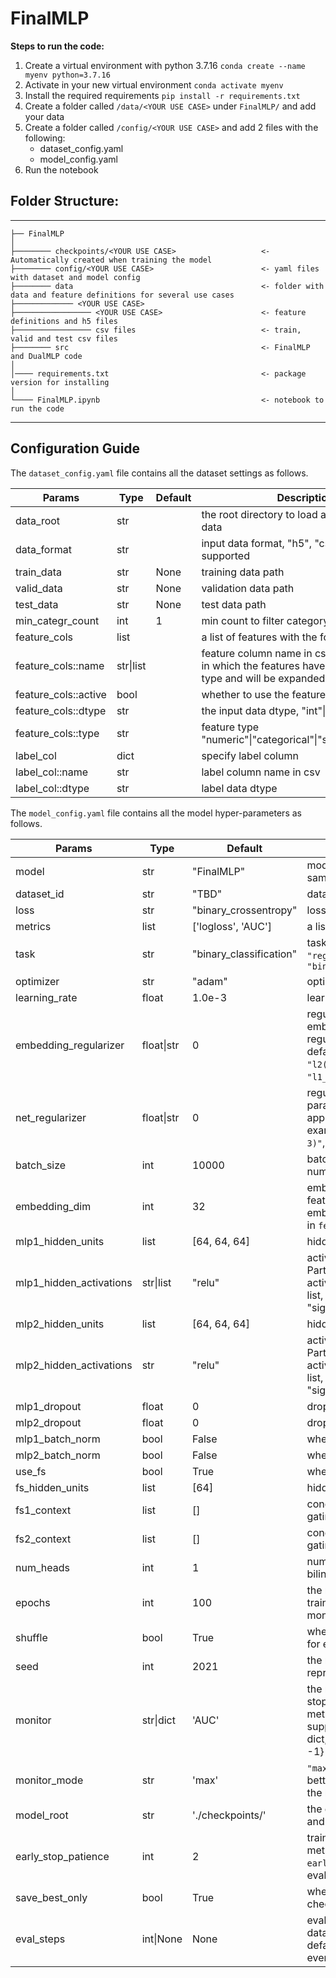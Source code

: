 # FinalMLP

**Steps to run the code:**
1. Create a virtual environment with python 3.7.16
`conda create --name myenv python=3.7.16`
2. Activate in your new virtual environment
`conda activate myenv`
3. Install the required requirements
`pip install -r requirements.txt`
4. Create a folder called `/data/<YOUR USE CASE>` under `FinalMLP/` and add your data
5. Create a folder called `/config/<YOUR USE CASE>` and add 2 files with the following:
    - dataset_config.yaml
    - model_config.yaml
6. Run the notebook

## Folder Structure:
------------

    ├── FinalMLP
    │
    ├──────── checkpoints/<YOUR USE CASE>                   <- Automatically created when training the model
    ├──────── config/<YOUR USE CASE>                        <- yaml files with dataset and model config
    ├──────── data                                          <- folder with data and feature definitions for several use cases
    ├───────────── <YOUR USE CASE>
    ├───────────────── <YOUR USE CASE>                      <- feature definitions and h5 files
    ├───────────────── csv files                            <- train, valid and test csv files
    ├──────── src                                           <- FinalMLP and DualMLP code
    │
    │──── requirements.txt                                  <- package version for installing
    │
    └──── FinalMLP.ipynb                                    <- notebook to run the code
--------


## Configuration Guide

  
The `dataset_config.yaml` file contains all the dataset settings as follows.
  
| Params                        | Type | Default | Description                                                                                                                             |
| ----------------------------- | ---- | ------- | --------------------------------------------------------------------------------------------------------------------------------------- |
| data_root                     | str  |         | the root directory to load and save data data                                                                                                          |
| data_format                   | str  |         | input data format, "h5", "csv", or "tfrecord" supported                                                                                 |
| train_data                    | str  | None    | training data path                                                                                                                      |
| valid_data                    | str  | None    | validation data path                                                                                                                    |
| test_data                     | str  | None    | test data path                                                                                                                          |
| min_categr_count              | int  | 1       | min count to filter category features,                                                                                                  |
| feature_cols                  | list |         | a list of features with the following dict keys                                                                                         |
| feature_cols::name            | str\|list  |         | feature column name in csv. A list is allowed in which the features have the same feature type and will be expanded accordingly.                                                                                                               |
| feature_cols::active          | bool |         | whether to use the feature                                                                                                              |
| feature_cols::dtype           | str  |         | the input data dtype, "int"\|"str"                                                                                                       |
| feature_cols::type            | str  |         | feature type "numeric"\|"categorical"\|"sequence"\|"meta"                                                                                  |
| label_col                     | dict |         | specify label column                                                                                                                    |
| label_col::name               | str  |         | label column name in csv                                                                                                                |
| label_col::dtype              | str  |         | label data dtype                                                                                                                        |



The `model_config.yaml` file contains all the model hyper-parameters as follows.
  
| Params                  | Type            | Default                 | Description                                                                                                                                                                                                       |
| ----------------------- | --------------- | ----------------------- | ----------------------------------------------------------------------------------------------------------------------------------------------------------------------------------------------------------------- |
| model                   | str             | "FinalMLP"              | model name,  which should be same with model class name                                                                                                                                                           |
| dataset_id              | str             | "TBD"                   | dataset_id to be determined                                                                                                                                                                                       |
| loss                    | str             | "binary_crossentropy"   | loss function                                                                                                                                                                                                     |
| metrics                 | list            | ['logloss', 'AUC']      | a list of metrics for evaluation                                                                                                                                                                                  |
| task                    | str             | "binary_classification" | task type supported: ```"regression"```, ```"binary_classification"```                                                                                                                                            |
| optimizer               | str             | "adam"                  | optimizer used for training                                                                                                                                                                                       |
| learning_rate           | float           | 1.0e-3                  | learning rate                                                                                                                                                                                                     |
| embedding_regularizer   | float\|str       | 0                       | regularization weight for embedding matrix: L2 regularization is applied by default. Other optional examples: ```"l2(1.e-3)"```, ```"l1(1.e-3)"```, ```"l1_l2(1.e-3, 1.e-3)"```.                                  |
| net_regularizer         | float\|str       | 0                       | regularization weight for network parameters: L2 regularization is applied by default. Other optional examples: ```"l2(1.e-3)"```, ```"l1(1.e-3)"```, ```"l1_l2(1.e-3, 1.e-3)"```.                                |
| batch_size              | int             | 10000                   | batch size, usually a large number for CTR prediction task                                                                                                                                                        |
| embedding_dim           | int             | 32                      | embedding dimension of features. Note that field-wise embedding_dim can be specified in ```feature_specs```.                                                                                                      |
| mlp1_hidden_units       | list            | [64, 64, 64]            | hidden units in MLP1                                                                                                                                                                                              |
| mlp1_hidden_activations | str\|list        | "relu"                  | activation function in MLP1. Particularly, layer-wise activations can be specified as a list, e.g., ["relu",  "leakyrelu", "sigmoid"]                                                                             |
| mlp2_hidden_units       | list            | [64, 64, 64]            | hidden units in MLP2                                                                                                                                                                                              |
| mlp2_hidden_activations | str             | "relu"                  | activation function in MLP2. Particularly, layer-wise activations can be specified as a list, e.g., ["relu", "leakyrelu", "sigmoid"]                                                                              |
| mlp1_dropout            | float           | 0                       | dropout rate in MLP1                                                                                                                                                                                              |
| mlp2_dropout            | float           | 0                       | dropout rate in MLP2                                                                                                                                                                                              |
| mlp1_batch_norm         | bool            | False                   | whether using BN in MLP1                                                                                                                                                                                          |
| mlp2_batch_norm         | bool            | False                   | whether using BN in MLP2                                                                                                                                                                                          |
| use_fs                  | bool            | True                    | whether using feature selection                                                                                                                                                                                   |
| fs_hidden_units         | list            | [64]                    | hidden units of fs gates                                                                                                                                                                                          |
| fs1_context             | list            | []                      | conditional features for feature gating in stream 1                                                                                                                                                               |
| fs2_context             | list            | []                      | conditional features for feature gating in stream 2                                                                                                                                                               |
| num_heads               | int             | 1                       | number of heads used for bilinear fusion                                                                                                                                                                          |
| epochs                  | int             | 100                     | the max number of epochs for training, which can early stop via monitor metrics.                                                                                                                                  |
| shuffle                 | bool            | True                    | whether shuffle the data samples for each epoch of training                                                                                                                                                       |
| seed                    | int             | 2021                    | the random seed used for reproducibility                                                                                                                                                                          |
| monitor                 | str\|dict        | 'AUC'                   | the monitor metrics for early stopping. It supports a single metric, e.g., ```"AUC"```. It also supports multiple metrics using a dict, e.g., {"AUC": 2, "logloss": -1} means ```2*AUC - logloss```.              |
| monitor_mode            | str             | 'max'                   | ```"max"``` means that the higher the better, while ```"min"``` denotes that the lower the better.                                                                                                                |
| model_root              | str             | './checkpoints/'        | the dir to save model checkpoints and running logs                                                                                                                                                                |
| early_stop_patience     | int             | 2                       | training is stopped when monitor metric fails to become better for ```early_stop_patience=2```consective evaluation intervals.                                                                                    |
| save_best_only          | bool            | True                    | whether to save the best model checkpoint only                                                                                                                                                                    |
| eval_steps              | int\|None        | None                    | evaluate the model on validation data every ```eval_steps```. By default, ```None``` means evaluation every epoch.                                                                                                |


